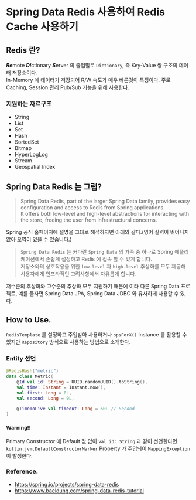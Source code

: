 # Spring Data Redis 사용하여 Redis Cache 사용하기

## Redis 란?
***Re***mote ***Di***ctionary ***S***erver 의 줄임말로 `Dictionary`, 즉 Key-Value 쌍 구조의 데이터 저장소이다.   
In-Memory 에 데이터가 저장되어 R/W 속도가 매우 빠른것이 특징이다. 주로 Caching, Session 관리 Pub/Sub 기능을 위해 사용한다.

### 지원하는 자료구조

- String
- List
- Set
- Hash
- SortedSet
- Bitmap
- HyperLogLog
- Stream
- Geospatial Index

## Spring Data Redis 는 그럼?

> Spring Data Redis, part of the larger Spring Data family, provides easy configuration and access to Redis from Spring applications.   
> It offers both low-level and high-level abstractions for interacting with the store, freeing the user from infrastructural concerns.

Spring 공식 홈페이지에 설명을 그대로 해석하자면 아래와 같다.(영어 실력이 뛰어나지 않아 오역이 있을 수 있습니다.)

> `Spring Data Redis` 는 커다란 `Spring Data` 의 가족 중 하나로 Spring 애플리케이션에서 손쉽게 설정하고 Redis 에 접속 할 수 있게 합니다.      
> 저장소와의 상호작용을 위한 `low-level` 과 `high-level` 추상화를 모두 제공해 사용자에게 인프라적인 고려사항에서 자유롭게 합니다.

저수준의 추상화와 고수준의 추상화 모두 지원하기 때문에 여타 다른 Spring Data 프로젝트, 예를 들자면 Spring Data JPA, Spring Data JDBC 와 유사하게 사용할 수 있다.

## How to Use.

`RedisTemplate` 를 설정하고 주입받아 사용하거나 `opsForX()` Instance 를 활용할 수 있지만 `Repository` 방식으로 사용하는 방법으로 소개한다.

### Entity 선언

```kotlin
@RedisHash("metric")
data class Metric(
    @Id val id: String = UUID.randomUUID().toString(),
    val time: Instant = Instant.now(),
    val first: Long = 0L,
    val second: Long = 0L,

    @TimeToLive val timeout: Long = 60L // Second
)
```

#### Warning!!

Primary Constructor 에 Default 값 없이 `val id: String` 과 같이 선언한다면 `kotlin.jvm.DefaultConstructorMarker` Property 가 주입되어 `MappingException` 이 발생한다.

### Reference.

- https://spring.io/projects/spring-data-redis
- https://www.baeldung.com/spring-data-redis-tutorial